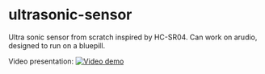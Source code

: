 # ultrasonic-sensor
Ultra sonic sensor from scratch inspired by HC-SR04. Can work on arudio, designed to run on a bluepill.

Video presentation:
[![Video demo](http://img.youtube.com/vi/4c6QfHk7hKM/0.jpg)](https://youtu.be/4c6QfHk7hKM)

